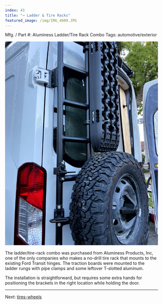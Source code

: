 ```yaml
---
index: 43
title: "→ Ladder & Tire Racks"
featured_image: /img/IMG_4609.JPG
---
```

Mfg. / Part #: Aluminess Ladder/Tire Rack Combo
Tags: automotive/exterior

![IMG_4609](img/IMG_4609.JPG)

The ladder/tire-rack combo was purchased from Aluminess Products, Inc, one of the only companies who makes a no-drill tire rack that mounts to the existing Ford Transit hinges. The traction boards were mounted to the ladder rungs with pipe clamps and some leftover T-slotted aluminum.

The installation is straightforward, but requires some extra hands for positioning the brackets in the right location while holding the door. 

---

Next: [tires-wheels](tires-wheels)